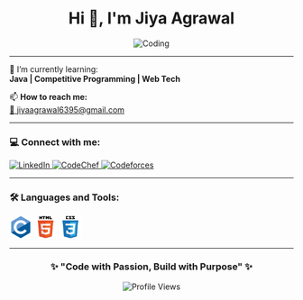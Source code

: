 <h1 align="center">Hi 👋, I'm Jiya Agrawal</h1>

<p align="center">
  <img src="https://t4.ftcdn.net/jpg/05/90/45/35/360_F_590453560_ugMuPncnGYB6XnJqmC8xiPQx4eg3jmMD.jpg" alt="Coding" width="400"/>
</p>

---

🌱 I’m currently learning:  
**Java | Competitive Programming | Web Tech**  

📫 **How to reach me:**  
[📧 jiyaagrawal6395@gmail.com](mailto:jiyaagrawal6395@gmail.com)

---

<h3 align="left">💻 Connect with me:</h3>

<p align="left">
<a href="https://linkedin.com/in/jiya agrawal" target="_blank">
  <img src="https://img.shields.io/badge/LinkedIn-Jiya%20Agrawal-blue?style=for-the-badge&logo=linkedin" alt="LinkedIn"/>
</a>

<a href="https://www.codechef.com/users/jiyaag21" target="_blank">
  <img src="https://img.shields.io/badge/CodeChef-jiyaag21-orange?style=for-the-badge&logo=codechef" alt="CodeChef"/>
</a>

<a href="https://codeforces.com/profile/jiyaag21" target="_blank">
  <img src="https://img.shields.io/badge/Codeforces-jiyaag21-blueviolet?style=for-the-badge&logo=codeforces" alt="Codeforces"/>
</a>
</p>

---

<h3 align="left">🛠️ Languages and Tools:</h3>

<p align="left">
  <img src="https://raw.githubusercontent.com/devicons/devicon/master/icons/c/c-original.svg" alt="C Language" width="40" height="40"/>
  <img src="https://raw.githubusercontent.com/devicons/devicon/master/icons/html5/html5-original-wordmark.svg" alt="HTML5" width="40" height="40"/>
  <img src="https://raw.githubusercontent.com/devicons/devicon/master/icons/css3/css3-original-wordmark.svg" alt="CSS3" width="40" height="40"/>
</p>

---

<h3 align="center">✨ "Code with Passion, Build with Purpose" ✨</h3>

<p align="center">
  <img src="https://komarev.com/ghpvc/?username=jiya-code21&label=Profile%20views&color=0e75b6&style=flat" alt="Profile Views"/>
</p>
